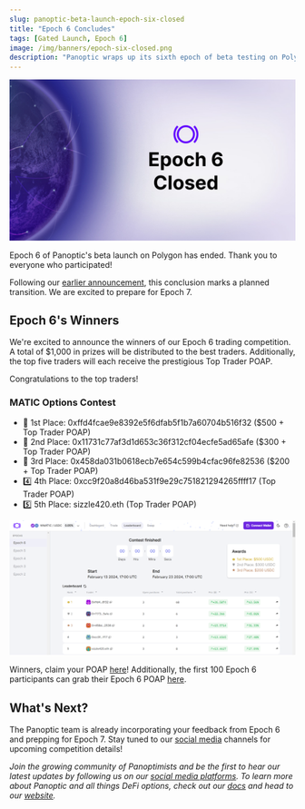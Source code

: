```yaml
---
slug: panoptic-beta-launch-epoch-six-closed
title: "Epoch 6 Concludes"
tags: [Gated Launch, Epoch 6]
image: /img/banners/epoch-six-closed.png
description: "Panoptic wraps up its sixth epoch of beta testing on Polygon. Here's the results."
---
```


![](./epoch-six-closed.png)

Epoch 6 of Panoptic's beta launch on Polygon has ended. Thank you to everyone who participated!

Following our [earlier announcement](https://panoptic.xyz/blog/panoptic-beta-launch-epoch-six), this conclusion marks a planned transition. We are excited to prepare for Epoch 7.

## Epoch 6's Winners

We're excited to announce the winners of our Epoch 6 trading competition. A total of $1,000 in prizes will be distributed to the best traders. Additionally, the top five traders will each receive the prestigious Top Trader POAP.

Congratulations to the top traders!

### MATIC Options Contest
-   🥇 1st Place: 0xffd4fcae9e8392e5f6dfab5f1b7a60704b516f32 ($500 + Top Trader POAP)
-   🥈 2nd Place: 0x11731c77af3d1d653c36f312cf04ecfe5ad65afe ($300 + Top Trader POAP)
-   🥉 3rd Place: 0x458da031b0618ecb7e654c599b4cfac96fe82536 ($200 + Top Trader POAP)
-   4️⃣ 4th Place: 0xcc9f20a8d46ba531f9e29c751821294265ffff17 (Top Trader POAP)
-   5️⃣ 5th Place: sizzle420.eth (Top Trader POAP)

![](./leaderboard.png)

Winners, claim your POAP [here](https://poap.delivery/panoptic-epoch-6-top-trader)! Additionally, the first 100 Epoch 6 participants can grab their Epoch 6 POAP [here](https://poap.delivery/panoptic-epoch-6). 
 

## What's Next?
The Panoptic team is already incorporating your feedback from Epoch 6 and prepping for Epoch 7. Stay tuned to our [social media](https://linktr.ee/panopticxyz) channels for upcoming competition details!

_Join the growing community of Panoptimists and be the first to hear our latest updates by following us on our [social media platforms](https://links.panoptic.xyz/all). To learn more about Panoptic and all things DeFi options, check out our [docs](https://panoptic.xyz/docs/intro) and head to our [website](https://panoptic.xyz/)._
